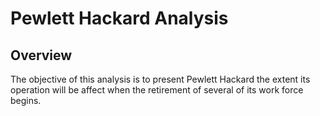 # Pewlett Hackard Analysis

## Overview
The objective of this analysis is to present Pewlett Hackard the extent its operation will be affect when the retirement of several of its work force begins.
